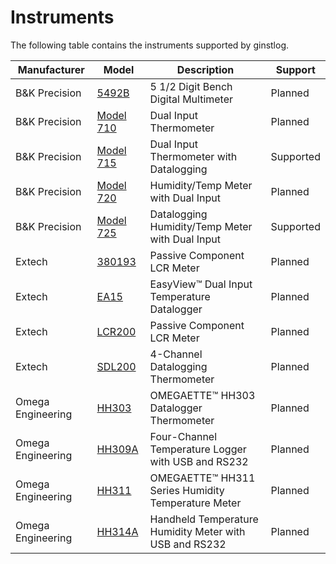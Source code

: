 # Instruments
The following table contains the instruments supported by ginstlog.

|Manufacturer|Model|Description|Support|
|---|---|---|---|
|B&amp;K Precision|[5492B]([https://www.bkprecision.com/products/multimeters/5492B-5-1-2-digit-bench-digital-multimeter.html)|5 1/2 Digit Bench Digital Multimeter|Planned|
|B&amp;K Precision|[Model 710]([http://www.bkprecision.com/products/environmental-testers/710-dual-input-thermometer.html)|Dual Input Thermometer|Planned|
|B&amp;K Precision|[Model 715]([https://www.bkprecision.com/products/environmental-testers/715-dual-input-thermometer-with-datalogging.html)|Dual Input Thermometer with Datalogging|Supported|
|B&amp;K Precision|[Model 720]([https://www.bkprecision.com/products/environmental-testers/720-humidity-temp-meter-with-dual-input.html)|Humidity/Temp Meter with Dual Input|Planned|
|B&amp;K Precision|[Model 725]([https://www.bkprecision.com/products/environmental-testers/725-datalogging-humidity-temp-meter-with-dual-input.html)|Datalogging Humidity/Temp Meter with Dual Input|Supported|
|Extech|[380193]([http://www.extech.com/display/?id=14154)|Passive Component LCR Meter|Planned|
|Extech|[EA15]([http://www.extech.com/display/?id=14443)|EasyView™ Dual Input Temperature Datalogger|Planned|
|Extech|[LCR200]([http://www.extech.com/display/?id=14531)|Passive Component LCR Meter|Planned|
|Extech|[SDL200]([http://www.extech.com/display/?id=14531)|4-Channel Datalogging Thermometer|Planned|
|Omega Engineering|[HH303]([https://www.omega.com/pptst/HH300_303.html)|OMEGAETTE™ HH303 Datalogger Thermometer|Planned|
|Omega Engineering|[HH309A]([https://www.omega.com/pptst/HH309A.html)|Four-Channel Temperature Logger with USB and RS232|Planned|
|Omega Engineering|[HH311]([https://www.omega.com/pptst/HH310_311.html)|OMEGAETTE™ HH311 Series Humidity Temperature Meter|Planned|
|Omega Engineering|[HH314A]([https://www.omega.com/pptst/HH314A.html)|Handheld Temperature Humidity Meter with USB and RS232|Planned|


